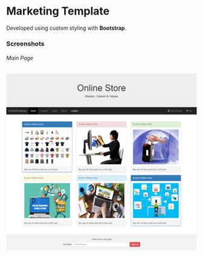 
# Marketing Template

Developed using custom styling with **Bootstrap**.

### Screenshots

###### Main Page

![Main Page](https://github.com/fayyazns/psd-to-html-examples/blob/master/marketing-template/screenshots/main.png)
